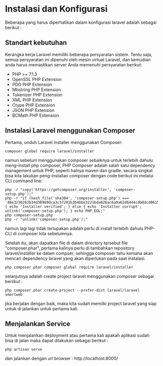 # Instalasi dan Konfigurasi

Beberapa yang harus diperhatikan dalam konfigurasi laravel adalah sebagai berikut :

## Standart kebutuhan

Kerangka kerja Laravel memiliki beberapa persyaratan sistem. Tentu saja, semua persyaratan ini dipenuhi oleh mesin virtual Laravel, dan kemudian anda harus memastikan server Anda memenuhi persyaratan berikut:

* PHP &gt;= 7.1.3
* OpenSSL PHP Extension
* PDO PHP Extension
* Mbstring PHP Extension
* Tokenizer PHP Extension
* XML PHP Extension
* Ctype PHP Extension
* JSON PHP Extension
* BCMath PHP Extension

## Instalasi Laravel menggunakan Composer

Pertama, unduh Laravel installer menggunakan Composer:

```
composer global require laravel/installer
```

namun sebelum menggunakan composer sebaiknya untuk terlebih dahulu meng-install php composer, PHP Composer adalah salah satu dependency management untuk PHP, seperti halnya maven dan gradle. secara singkat bisa kita lakukan peng-installan composer dengan code berikut ini melalui CLI command line:

```
php -r "copy('https://getcomposer.org/installer', 'composer-setup.php');"
php -r "if (hash_file('sha384', 'composer-setup.php') === '48e3236262b34d30969dca3c37281b3b4bbe3221bda826ac6a9a62d6444cdb0dcd0615698a5cbe587c3f0fe57a54d8f5') { echo 'Installer verified'; } else { echo 'Installer corrupt'; unlink('composer-setup.php'); } echo PHP_EOL;"
php composer-setup.php
php -r "unlink('composer-setup.php');"
```

namun lagi lagi tidak terlupakan adalah perlu di install terlebih dahulu PHP-CLI di composer kita sebelumnya.

Setelah itu, akan dapatkan file di dalam directory tersebut file "composer.phar", pertama kalinya perlu di tambahkan repository laravel/installer ke dalam compser, sehingga composer tahu kemana akan mencari dependency laravel yang akan diperlukan pada saat instalasi.

```
php composer.phar composer global require laravel/installer
```

selanjutnya adalah create project laravel menggunakan composer sebagai beriikut :

```
php composer.phar create-project --prefer-dist laravel/laravel smartweb
```

jika berjalan dengan baik, maka kita sudah memilki project laravel yang siap untuk di jalankan untuk pertama kali.

## Menjalankan Service

Untuk menjalankan deployment atau pertama kali apakah aplikasi sudah bisa di jalan maka dapat dilakukan sebagai berikut :

```
php artisan serve
```

dan jalankan dengan url browser : http://localhost:8000/

